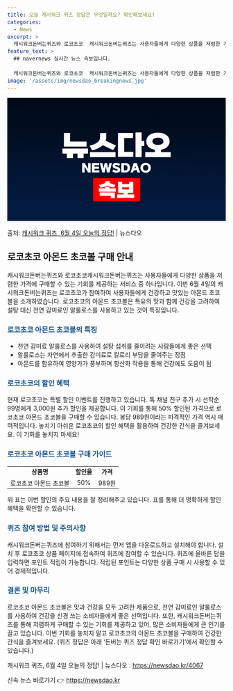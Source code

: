 ```yaml
---
title: 오늘 캐시워크 퀴즈 정답은 무엇일까요? 확인해보세요!
categories:
  - News
excerpt: >
  캐시워크돈버는퀴즈와 로코초코  캐시워크돈버는퀴즈는 사용자들에게 다양한 상품을 저렴한 가격에 구매할 수 있는 …
feature_text: >
  ## navernews 실시간 뉴스 속보입니다.

  캐시워크돈버는퀴즈와 로코초코  캐시워크돈버는퀴즈는 사용자들에게 다양한 상품을 저렴한 가격에 구매할 수 있는 …
image: '/assets/img/newsdao_breakingnews.jpg'
---
```


![뉴스다오 속보](/assets/img/newsdao_breakingnews.jpg)

<p>출처: <a href="https://newsdao.kr/4067" rel="dofollow">캐시워크 퀴즈, 6월 4일 오늘의 정답!</a> | 뉴스다오</p>

<h2 data-ke-size="size26">로코초코 아몬드 초코볼 구매 안내</h2>
<p data-ke-size="size16">캐시워크돈버는퀴즈와 로코초코캐시워크돈버는퀴즈는 사용자들에게 다양한 상품을 저렴한 가격에 구매할 수 있는 기회를 제공하는 서비스 중 하나입니다. 이번 6월 4일의 캐시워크돈버는퀴즈는 로코초코가 참여하여 사용자들에게 건강하고 맛있는 아몬드 초코볼을 소개하였습니다. 로코초코의 아몬드 초코볼은 특유의 맛과 함께 건강을 고려하여 설탕 대신 천연 감미료인 알룰로스를 사용하고 있는 것이 특징입니다.</p>

<h3><b><span style="color: #1a5490;">로코초코 아몬드 초코볼의 특징</span></b></h3>
<ul>
    <li>천연 감미료 알룰로스를 사용하여 설탕 섭취를 줄이려는 사람들에게 좋은 선택</li>
    <li>알룰로스는 자연에서 추출한 감미료로 칼로리 부담을 줄여주는 장점</li>
    <li>아몬드를 함유하여 영양가가 풍부하며 항산화 작용을 통해 건강에도 도움이 됨</li>
</ul>

<h3><b><span style="color: #1a5490;">로코초코의 할인 혜택</span></b></h3>
<p data-ke-size="size16">현재 로코초코는 특별 할인 이벤트를 진행하고 있습니다. 톡 채널 친구 추가 시 선착순 99명에게 3,000원 추가 할인을 제공합니다. 이 기회를 통해 50% 할인된 가격으로 로코초코 아몬드 초코볼을 구매할 수 있습니다. 봉당 989원이라는 파격적인 가격 역시 매력적입니다. 놓치기 아쉬운 로코초코의 할인 혜택을 활용하여 건강한 간식을 즐겨보세요. 이 기회를 놓치지 마세요!</p>

<h3><b><span style="color: #1a5490;">로코초코 아몬드 초코볼 구매 가이드</span></b></h3>
<table>
    <tr>
        <td style="text-align: center; height: 17px;"><b>상품명</b></td>
        <td style="text-align: center; height: 17px;"><b>할인율</b></td>
        <td style="text-align: center; height: 17px;"><b>가격</b></td>
    </tr>
    <tr>
        <td style="text-align: center; height: 17px;">로코초코 아몬드 초코볼</td>
        <td style="text-align: center; height: 17px;">50%</td>
        <td style="text-align: center; height: 17px;">989원</td>
    </tr>
</table>
<p data-ke-size="size16">위 표는 이번 할인의 주요 내용을 잘 정리해주고 있습니다. 표를 통해 더 명확하게 할인 혜택을 확인할 수 있습니다.</p>

<h3><b><span style="color: #1a5490;">퀴즈 참여 방법 및 주의사항</span></b></h3>
<p data-ke-size="size16">캐시워크돈버는퀴즈에 참여하기 위해서는 먼저 앱을 다운로드하고 설치해야 합니다. 설치 후 로코초코 상품 페이지에 접속하여 퀴즈에 참여할 수 있습니다. 퀴즈에 올바른 답을 입력하면 포인트 적립이 가능합니다. 적립된 포인트는 다양한 상품 구매 시 사용할 수 있어 경제적입니다.</p>

<h3><b><span style="color: #1a5490;">결론 및 마무리</span></b></h3>
<p data-ke-size="size16">로코초코 아몬드 초코볼은 맛과 건강을 모두 고려한 제품으로, 천연 감미료인 알룰로스를 사용하여 건강을 신경 쓰는 소비자들에게 좋은 선택입니다. 또한, 캐시워크돈버는퀴즈를 통해 저렴하게 구매할 수 있는 기회를 제공하고 있어, 많은 소비자들에게 큰 인기를 끌고 있습니다. 이번 기회를 놓치지 말고 로코초코의 아몬드 초코볼을 구매하여 건강한 간식을 즐겨보세요. (퀴즈 정답은 아래 ‘돈버는 퀴즈 정답 확인 바로가기’에서 확인할 수 있습니다.)</p>
<p data-ke-size="size16">캐시워크 퀴즈, 6월 4일 오늘의 정답! | 뉴스다오 : <a href="https://newsdao.kr/4067">https://newsdao.kr/4067</a></p> 

신속 뉴스 바로가기 👉 <a href="https://newsdao.kr" rel="dofollow">https://newsdao.kr</a>


